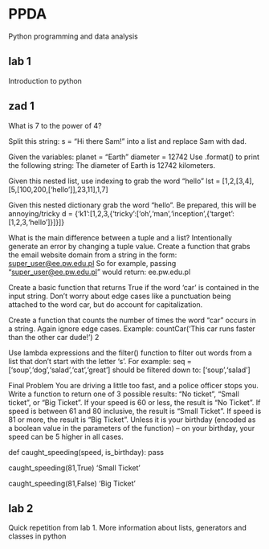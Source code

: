 # PPDA
 Python programming and data analysis

## lab 1
Introduction to python

## zad 1
What is 7 to the power of 4?

Split this string:
s = “Hi there Sam!”
into a list and replace Sam with dad.

Given the variables:
planet = “Earth”
diameter = 12742
Use .format() to print the following string:
The diameter of Earth is 12742 kilometers.

Given this nested list, use indexing to grab the word “hello”
lst = [1,2,[3,4],[5,[100,200,[‘hello’]],23,11],1,7]

Given this nested dictionary grab the word “hello”. Be prepared, this will be annoying/tricky
d = {‘k1’:[1,2,3,{‘tricky’:[‘oh’,‘man’,‘inception’,{‘target’:[1,2,3,‘hello’]}]}]}
​

What is the main difference between a tuple and a list? Intentionally generate an error by changing a tuple value.
Create a function that grabs the email website domain from a string in the form:
super_user@ee.pw.edu.pl
So for example, passing “super_user@ee.pw.edu.pl” would return: ee.pw.edu.pl

Create a basic function that returns True if the word ‘car’ is contained in the input string. Don’t worry about edge cases like a punctuation being attached to the word car, but do account for capitalization.

Create a function that counts the number of times the word “car” occurs in a string. Again ignore edge cases.
Example:
countCar(‘This car runs faster than the other car dude!’)
2

Use lambda expressions and the filter() function to filter out words from a list that don’t start with the letter ‘s’. For example:
seq = [‘soup’,‘dog’,‘salad’,‘cat’,‘great’]
should be filtered down to:
[‘soup’,‘salad’]

Final Problem
You are driving a little too fast, and a police officer stops you. Write a function to return one of 3 possible results: “No ticket”, “Small ticket”, or “Big Ticket”. If your speed is 60 or less, the result is “No Ticket”. If speed is between 61 and 80 inclusive, the result is “Small Ticket”. If speed is 81 or more, the result is “Big Ticket”. Unless it is your birthday (encoded as a boolean value in the parameters of the function) – on your birthday, your speed can be 5 higher in all cases.

def caught_speeding(speed, is_birthday):
pass

caught_speeding(81,True)
‘Small Ticket’

caught_speeding(81,False)
‘Big Ticket’

## lab 2
Quick repetition from lab 1.
More information about lists, generators and classes in python

